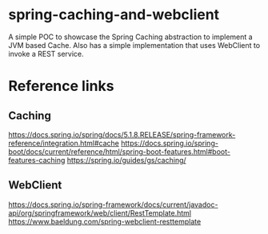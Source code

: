 # spring-caching-and-webclient
A simple POC to showcase the Spring Caching abstraction to implement a JVM based Cache.
Also has a simple implementation that uses WebClient to invoke a REST service.

# Reference links
## Caching
https://docs.spring.io/spring/docs/5.1.8.RELEASE/spring-framework-reference/integration.html#cache
https://docs.spring.io/spring-boot/docs/current/reference/html/spring-boot-features.html#boot-features-caching 
https://spring.io/guides/gs/caching/

## WebClient
https://docs.spring.io/spring-framework/docs/current/javadoc-api/org/springframework/web/client/RestTemplate.html
https://www.baeldung.com/spring-webclient-resttemplate
